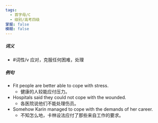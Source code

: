 ```yaml
---
tags:
  - 首字母/C
  - 级别/高考四级
掌握: false
模糊: false
---
```

##### 词义
- #词性/v  应对，克服任何困难，处理
##### 例句
- Fit people are better able to cope with stress.
	- 健康的人较能应付压力。
- Hospitals said they could not cope with the wounded.
	- 各医院说他们不能处理伤员。
- Somehow Karin managed to cope with the demands of her career.
	- 不知怎么地，卡林设法应付了那些来自工作的要求。
